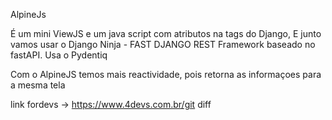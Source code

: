 AlpineJs

É um mini ViewJS e um java script com atributos na tags do Django, 
E junto vamos usar o Django Ninja - FAST DJANGO REST Framework
baseado no fastAPI. Usa o Pydentiq

Com o AlpineJS temos mais reactividade, pois retorna as informaçoes para a mesma tela

link fordevs -> https://www.4devs.com.br/git diff